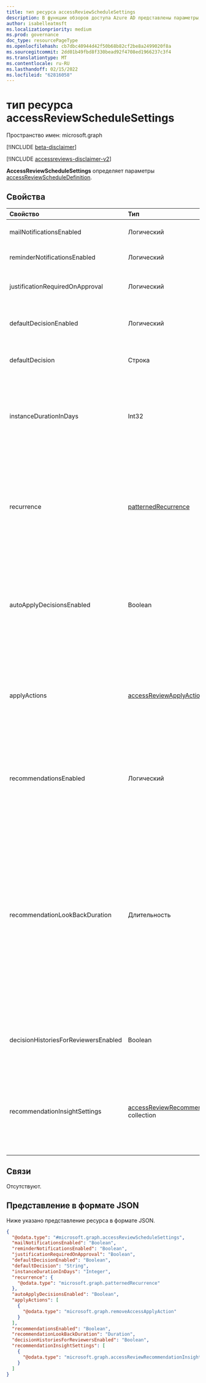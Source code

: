 ```yaml
---
title: тип ресурса accessReviewScheduleSettings
description: В функции обзоров доступа Azure AD представлены параметры, `accessReviewScheduleSettings` связанные с серией обзоров доступа.
author: isabelleatmsft
ms.localizationpriority: medium
ms.prod: governance
doc_type: resourcePageType
ms.openlocfilehash: cb7dbc40944d42f50b68b82cf2be8a2499020f8a
ms.sourcegitcommit: 2dd01b49fbd8f330bead92f4708ed1966237c3f4
ms.translationtype: MT
ms.contentlocale: ru-RU
ms.lasthandoff: 02/15/2022
ms.locfileid: "62816058"
---
```

# <a name="accessreviewschedulesettings-resource-type"></a>тип ресурса accessReviewScheduleSettings

Пространство имен: microsoft.graph

[!INCLUDE [beta-disclaimer](../../includes/beta-disclaimer.md)]

[!INCLUDE [accessreviews-disclaimer-v2](../../includes/accessreviews-disclaimer-v2.md)]

**AccessReviewScheduleSettings** определяет параметры [accessReviewScheduleDefinition](accessreviewscheduledefinition.md). 

## <a name="properties"></a>Свойства
| Свойство    | Тип   | Описание |
| :---------------| :---------- | :---------- |
| mailNotificationsEnabled|Логический | Указывает, включена ли электронная почта или отключена. Значение по умолчанию — `false`.               |
| reminderNotificationsEnabled|Логический  | Указывает, включены или отключены напоминания. Значение по умолчанию — `false`.  |
| justificationRequiredOnApproval|Логический | Указывает, требуются ли рецензенты для обоснования своего решения. Значение по умолчанию — `false`. |
| defaultDecisionEnabled|Логический | Указывает, включено или отключено решение по умолчанию, если рецензенты не отвечают. Значение по умолчанию — `false`. |
| defaultDecision|Строка | Решение, выбранное, если `defaultDecisionEnabled` включено. Может быть одним из `Approve`, или `Deny``Recommendation`. |
| instanceDurationInDays|Int32 | Продолжительность каждого повторения обзора (`accessReviewInstance`) в количестве дней. <br/>**ПРИМЕЧАНИЕ:** Если **определены этапыSettings** объекта [accessReviewScheduleDefinition](accessreviewscheduledefinition.md) , вместо значения этого свойства будет использоваться параметр **durationInDays** . |
| recurrence|[patternedRecurrence](../resources/patternedrecurrence.md) | Подробные параметры для повторения с помощью стандартного объекта Outlook повторения. <br/><br/>**Примечание:** **Поддерживаются только свойства dayOfMonth**, **интервал** и **тип** (`weekly`, `absoluteMonthly`). Используйте свойство **startDate на** **recurrenceRange** , чтобы определить день начала проверки. |
| autoApplyDecisionsEnabled|Boolean | Указывает, применяются ли решения автоматически. Если установлено `false`, администратор должен применять решения вручную, как только рецензент завершит обзор доступа. При наборе `true`решения применяются автоматически после окончания срока действия экземпляра проверки доступа независимо от того, откликнулись ли рецензенты. Значение по умолчанию — `false`. |
| applyActions|[accessReviewApplyAction collection](../resources/accessreviewapplyaction.md) | Необязательное поле. Описывает действия, которые необходимо выполнить после завершения проверки. В настоящее время поддерживается два типа: `removeAccessApplyAction` (по умолчанию) и `disableAndDeleteUserApplyAction`. Поле должно быть указано только в случае `disableAndDeleteUserApplyAction`. |
| recommendationsEnabled|Логический | Указывает, включены или отключены рекомендации по принятию решений. <br/>**ПРИМЕЧАНИЕ:** Если **определены этапыSettings** объекта [accessReviewScheduleDefinition](accessreviewscheduledefinition.md) , вместо значения этого свойства будут использоваться его параметр **recommendationsEnabled** . |
| recommendationLookBackDuration | Длительность| Необязательное поле. Указывает период бездействия (в отношении даты начала экземпляра проверки), из чего будут настроены рекомендации. Рекомендация будет в том `deny` случае, если пользователь неактивно во время периода обратного действия. Для обзоров групп и ролей Azure AD принимается любая продолжительность. Для отзывов приложений максимальная продолжительность — 30 дней. Если не указано, продолжительность — 30 дней. <br/><br/>**ПРИМЕЧАНИЕ:** Если **определены этапыSettings** объекта [accessReviewScheduleDefinition](accessreviewscheduledefinition.md) , вместо значения этого свойства будет использоваться его параметр **recommendationLookBackDuration** . |
|decisionHistoriesForReviewersEnabled|Boolean| Указывает, доступны ли решения на предыдущих этапах проверки доступа для рецензентов на **accessReviewInstance** с несколькими последующими этапами. Если не предоставлено, по умолчанию отключено (`false`).|
| recommendationInsightSettings|[accessReviewRecommendationInsightSetting](../resources/accessReviewRecommendationInsightSetting.md) collection | Необязательное свойство. Описывает типы анализов, которые проверяют для принятия решений по обзору доступа. <br/><br/>**ПРИМЕЧАНИЕ:** Если определены **этапыSettings** объекта [accessReviewScheduleDefinition](accessreviewscheduledefinition.md) , вместо значения этого свойства будет использоваться параметр **recommendationInsightSettings** . |

## <a name="relationships"></a>Связи
Отсутствуют.

## <a name="json-representation"></a>Представление в формате JSON
Ниже указано представление ресурса в формате JSON.
<!-- {
  "blockType": "resource",
  "@odata.type": "microsoft.graph.accessReviewScheduleSettings"
}
-->
``` json
{
  "@odata.type": "#microsoft.graph.accessReviewScheduleSettings",
  "mailNotificationsEnabled": "Boolean",
  "reminderNotificationsEnabled": "Boolean",
  "justificationRequiredOnApproval": "Boolean",
  "defaultDecisionEnabled": "Boolean",
  "defaultDecision": "String",
  "instanceDurationInDays": "Integer",
  "recurrence": {
    "@odata.type": "microsoft.graph.patternedRecurrence"
  },
  "autoApplyDecisionsEnabled": "Boolean",
  "applyActions": [
    {
      "@odata.type": "microsoft.graph.removeAccessApplyAction"
    }
  ],
  "recommendationsEnabled": "Boolean",
  "recommendationLookBackDuration": "Duration",
  "decisionHistoriesForReviewersEnabled": "Boolean",
  "recommendationInsightSettings": [
    {
      "@odata.type": "microsoft.graph.accessReviewRecommendationInsightSetting"
    }
  ]
}
```

<!--
{
  "type": "#page.annotation",
  "description": "accessReviewScheduleSettings resource",
  "keywords": "",
  "section": "documentation",
  "tocPath": "",
  "suppressions": []
}
-->
